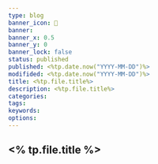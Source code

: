 ```yaml
---
type: blog
banner_icon: 🌄
banner:
banner_x: 0.5
banner_y: 0
banner_lock: false
status: published
published: <%tp.date.now("YYYY-MM-DD")%>
modifided: <%tp.date.now("YYYY-MM-DD")%>
title: <%tp.file.title%>
description: <%tp.file.title%>
categories:
tags:
keywords:
options:
---
```


## <% tp.file.title %>
